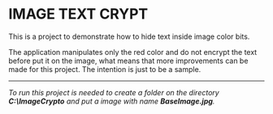 # IMAGE TEXT CRYPT
This is a project to demonstrate how to hide text inside image color bits.

The application manipulates only the red color and do not encrypt the text before  put it on the image, what means that more improvements can be made for this project. The intention is just to be a sample.

---

*To run this project is needed to create a folder on the directory **C:\\ImageCrypto** and put a image with name **BaseImage.jpg**.*